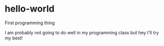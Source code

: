 # hello-world
First programming thing

I am probably not going to do well in my programming class but hey I'll try my best!
